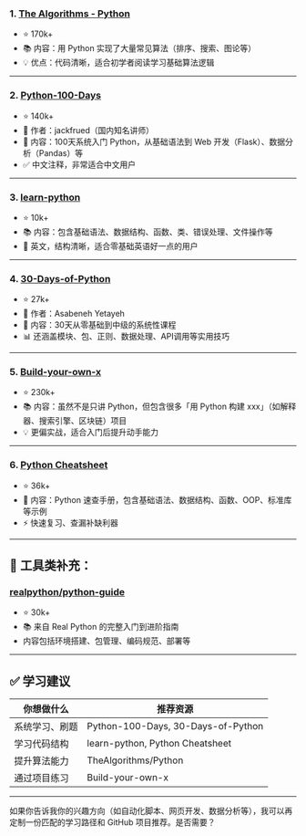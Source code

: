 

### 1. [**The Algorithms - Python**](https://github.com/TheAlgorithms/Python)

- ⭐ 170k+
- 📚 内容：用 Python 实现了大量常见算法（排序、搜索、图论等）
- 💡 优点：代码清晰，适合初学者阅读学习基础算法逻辑

------

### 2. [**Python-100-Days**](https://github.com/jackfrued/Python-100-Days)

- ⭐ 140k+
- 📅 作者：jackfrued（国内知名讲师）
- 📘 内容：100天系统入门 Python，从基础语法到 Web 开发（Flask）、数据分析（Pandas）等
- ✅ 中文注释，非常适合中文用户

------

### 3. [**learn-python**](https://github.com/trekhleb/learn-python)

- ⭐ 10k+
- 📚 内容：包含基础语法、数据结构、函数、类、错误处理、文件操作等
- 🔄 英文，结构清晰，适合零基础英语好一点的用户

------

### 4. [**30-Days-of-Python**](https://github.com/Asabeneh/30-Days-Of-Python)

- ⭐ 27k+
- 📅 作者：Asabeneh Yetayeh
- 📘 内容：30天从零基础到中级的系统性课程
- 📊 还涵盖模块、包、正则、数据处理、API调用等实用技巧

------

### 5. [**Build-your-own-x**](https://github.com/codecrafters-io/build-your-own-x)

- ⭐ 230k+
- 📚 内容：虽然不是只讲 Python，但包含很多「用 Python 构建 xxx」（如解释器、搜索引擎、区块链）项目
- 💡 更偏实战，适合入门后提升动手能力

------

### 6. [**Python Cheatsheet**](https://github.com/gto76/python-cheatsheet)

- ⭐ 36k+
- 📘 内容：Python 速查手册，包含基础语法、数据结构、函数、OOP、标准库等示例
- ⚡ 快速复习、查漏补缺利器

------

## 🔧 工具类补充：

### [**realpython/python-guide**](https://github.com/realpython/python-guide)

- ⭐ 30k+
- 📚 来自 Real Python 的完整入门到进阶指南
- 内容包括环境搭建、包管理、编码规范、部署等

------

## ✅ 学习建议

| 你想做什么     | 推荐资源                           |
| -------------- | ---------------------------------- |
| 系统学习、刷题 | Python-100-Days, 30-Days-of-Python |
| 学习代码结构   | learn-python, Python Cheatsheet    |
| 提升算法能力   | TheAlgorithms/Python               |
| 通过项目练习   | Build-your-own-x                   |

------

如果你告诉我你的兴趣方向（如自动化脚本、网页开发、数据分析等），我可以再定制一份匹配的学习路径和 GitHub 项目推荐。是否需要？
